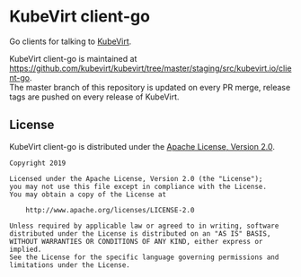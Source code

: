 # KubeVirt client-go

Go clients for talking to [KubeVirt](https://github.com/kubevirt/kubevirt).

KubeVirt client-go is maintained at https://github.com/kubevirt/kubevirt/tree/master/staging/src/kubevirt.io/client-go.  
The master branch of this repository is updated on every PR merge, release tags are pushed on every release of KubeVirt.

## License

KubeVirt client-go is distributed under the
[Apache License, Version 2.0](http://www.apache.org/licenses/LICENSE-2.0.txt).

    Copyright 2019

    Licensed under the Apache License, Version 2.0 (the "License");
    you may not use this file except in compliance with the License.
    You may obtain a copy of the License at

        http://www.apache.org/licenses/LICENSE-2.0

    Unless required by applicable law or agreed to in writing, software
    distributed under the License is distributed on an "AS IS" BASIS,
    WITHOUT WARRANTIES OR CONDITIONS OF ANY KIND, either express or implied.
    See the License for the specific language governing permissions and
    limitations under the License.
